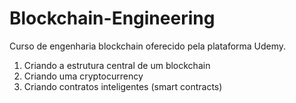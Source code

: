 # Blockchain-Engineering
Curso de engenharia blockchain oferecido pela plataforma Udemy. 

1. Criando a estrutura central de um blockchain
2. Criando uma cryptocurrency
3. Criando contratos inteligentes (smart contracts)
